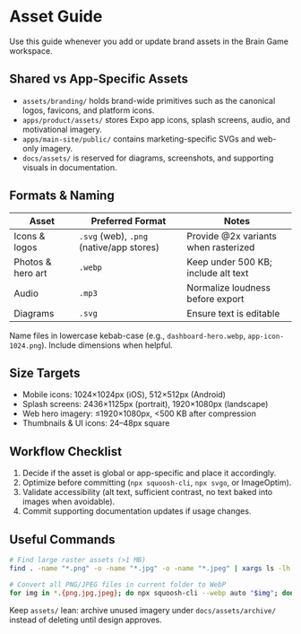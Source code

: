 # Asset Guide

Use this guide whenever you add or update brand assets in the Brain Game workspace.

## Shared vs App-Specific Assets
- `assets/branding/` holds brand-wide primitives such as the canonical logos, favicons, and platform icons.
- `apps/product/assets/` stores Expo app icons, splash screens, audio, and motivational imagery.
- `apps/main-site/public/` contains marketing-specific SVGs and web-only imagery.
- `docs/assets/` is reserved for diagrams, screenshots, and supporting visuals in documentation.

## Formats & Naming
| Asset | Preferred Format | Notes |
| --- | --- | --- |
| Icons & logos | `.svg` (web), `.png` (native/app stores) | Provide @2x variants when rasterized |
| Photos & hero art | `.webp` | Keep under 500 KB; include alt text |
| Audio | `.mp3` | Normalize loudness before export |
| Diagrams | `.svg` | Ensure text is editable |

Name files in lowercase kebab-case (e.g., `dashboard-hero.webp`, `app-icon-1024.png`). Include dimensions when helpful.

## Size Targets
- Mobile icons: 1024×1024px (iOS), 512×512px (Android)
- Splash screens: 2436×1125px (portrait), 1920×1080px (landscape)
- Web hero imagery: ≤1920×1080px, <500 KB after compression
- Thumbnails & UI icons: 24–48px square

## Workflow Checklist
1. Decide if the asset is global or app-specific and place it accordingly.
2. Optimize before committing (`npx squoosh-cli`, `npx svgo`, or ImageOptim).
3. Validate accessibility (alt text, sufficient contrast, no text baked into images when avoidable).
4. Commit supporting documentation updates if usage changes.

## Useful Commands
```bash
# Find large raster assets (>1 MB)
find . -name "*.png" -o -name "*.jpg" -o -name "*.jpeg" | xargs ls -lh | awk '$5 ~ /M/ {print $5, $9}'

# Convert all PNG/JPEG files in current folder to WebP
for img in *.{png,jpg,jpeg}; do npx squoosh-cli --webp auto "$img"; done
```

Keep `assets/` lean: archive unused imagery under `docs/assets/archive/` instead of deleting until design approves.
